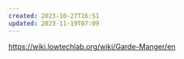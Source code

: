```yaml
---
created: 2023-10-27T16:51
updated: 2023-11-19T07:09
---
```

 https://wiki.lowtechlab.org/wiki/Garde-Manger/en
